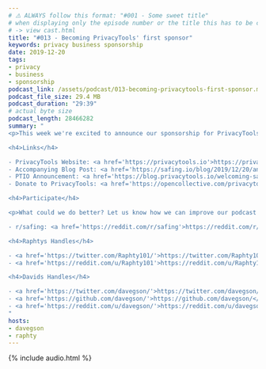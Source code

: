 ```yaml
---
# ⚠️ ALWAYS follow this format: "#001 - Some sweet title"
# when displaying only the episode number or the title this has to be constant
# -> view cast.html
title: "#013 - Becoming PrivacyTools' first sponsor"
keywords: privacy business sponsorship
date: 2019-12-20
tags:
- privacy
- business
- sponsorship
podcast_link: /assets/podcast/013-becoming-privacytools-first-sponsor.mp3
podcast_file_size: 29.4 MB
podcast_duration: "29:39"
# actual byte size
podcast_length: 28466282
summary: "
<p>This week we're excited to announce our sponsorship for PrivacyTools. Their website has personally helped all three of us founders, and it would not surprise me if you regularly visit their site too. Raphi and I discuss how it came about to get together with the PrivacyTools team and why we decided to become one of their sponsors. We then also talk about the current state of the privacy community. Enjoy the listen! (sorry for the audio this week, being back in Austria for the week, so the setup was unusual)</p>

<h4>Links</h4>

- PrivacyTools Website: <a href='https://privacytools.io'>https://privacytools.io</a><br/>
- Accompanying Blog Post: <a href='https://safing.io/blog/2019/12/20/announcing-the-privacytools-sponsorship/'>https://safing.io/blog/2019/12/20/announcing-the-privacytools-sponsorship/</a><br/>
- PTIO Announcement: <a href='https://blog.privacytools.io/welcoming-safing-first-sponsor/'>https://blog.privacytools.io/welcoming-safing-first-sponsor/</a><br/>
- Donate to PrivacyTools: <a href='https://opencollective.com/privacytoolsio'>https://opencollective.com/privacytoolsio</a><br/>

<h4>Participate</h4>

<p>What could we do better? Let us know how we can improve our podcast on reddit:</p>

- r/safing: <a href='https://reddit.com/r/safing'>https://reddit.com/r/safing</a><br/>

<h4>Raphtys Handles</h4>

- <a href='https://twitter.com/Raphty101/'>https://twitter.com/Raphty101/</a><br/>
- <a href='https://reddit.com/u/Raphty101'>https://reddit.com/u/Raphty101</a><br/>

<h4>Davids Handles</h4>

- <a href='https://twitter.com/davegson/'>https://twitter.com/davegson/</a><br/>
- <a href='https://github.com/davegson/'>https://github.com/davegson/</a><br/>
- <a href='https://reddit.com/u/davegson/'>https://reddit.com/u/davegson/</a><br/>
"
hosts:
- davegson
- raphty
---
```


{% include audio.html %}

